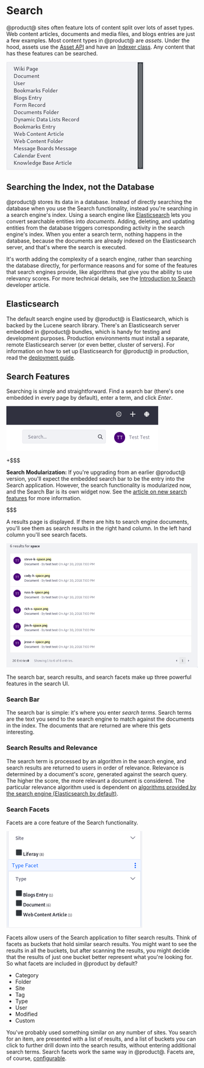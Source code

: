 # Search [](id=search)

@product@ sites often feature lots of content split over lots of asset types.
Web content articles, documents and media files, and blogs entries are just a few
examples. Most content types in @product@ are *assets*. Under the hood, assets
use the
[Asset API](/develop/tutorials/-/knowledge_base/7-1/asset-framework) 
and have an 
[Indexer class](/develop/tutorials/-/knowledge_base/7-1/introduction-to-liferay-search#indexers).
Any content that has these features can be searched. 

![Figure 1: The Type Facet configuration lists the searchable out-of-the-box asset types.](../../images/search-assets.png)

## Searching the Index, not the Database [](id=searching-the-index-not-the-database)

@product@ stores its data in a database. Instead of directly searching the
database when you use the Search functionality, instead you're searching in a
search engine's index. Using a search engine like
[Elasticsearch](https://www.elastic.co/products/elasticsearch) 
lets you convert searchable entities into *documents*. Adding, deleting, and
updating entities from the database triggers corresponding activity in the
search engine's index. When you enter a search term, nothing happens in the
database, because the documents are already indexed on the Elasticsearch server,
and that's where the search is executed.

It's worth adding the complexity of a search engine, rather than searching the
database directly, for performance reasons and for some of the features that
search engines provide, like algorithms that give you the ability to use
relevancy scores. For more technical details, see the [Introduction to
Search](/develop/tutorials/-/knowledge_base/7-1/introduction-to-liferay-search)
developer article.

## Elasticsearch [](id=elasticsearch)

The default search engine used by @product@ is Elasticsearch, which is backed by
the Lucene search library. There's an Elasticsearch server embedded in @product@
bundles, which is handy for testing and development purposes. Production
environments must install a separate, remote Elasticsearch server (or even
better, cluster of servers). For information on how to set up Elasticsearch for
@product@ in production, read the [deployment
guide](/discover/deployment/-/knowledge_base/7-1/installing-a-search-engine).

## Search Features [](id=product-search-features)

Searching is simple and straightforward. Find a search bar (there's one embedded
in every page by default), enter a term, and click *Enter*.

![Figure 2: There's a search bar embedded on all pages by default.](../../images/search-bar.png)

+$$$

**Search Modularization:** If you're upgrading from an earlier @product@ version, you'll
expect the embedded search bar to be the entry into the Search application.
However, the search functionality is modularized now, and the Search Bar is its
own widget now. See the 
[article on new search features](/discover/portal/-/knowledge_base/7-1/whats-new-with-search) 
for more information.

$$$

A results page is displayed. If there are hits to search engine documents,
you'll see them as search results in the right hand column. In the left hand
column you'll see search facets.

![Figure 3: Results are displayed in the Search Results portlet.](../../images/search-results.png)

The search bar, search results, and search facets make up three powerful
features in the search UI.

### Search Bar [](id=search-bar)

The search bar is simple: it's where you enter *search terms*. Search terms are
the text you send to the search engine to match against the documents in the
index. The documents that are returned are where this gets interesting.

### Search Results and Relevance [](id=search-results-and-relevance)

The search term is processed by an algorithm in the search engine, and search
results are returned to users in order of relevance. Relevance is determined by
a document's *score*, generated against the search query. The higher the score,
the more relevant a document is considered. The particular relevance algorithm
used is dependent on [algorithms provided by the search engine
(Elasticsearch by default)](https://www.elastic.co/guide/en/elasticsearch/guide/current/relevance-intro.html#relevance-intro).

### Search Facets [](id=search-facets)

Facets are a core feature of the Search functionality.

![Figure 4: *Site* and *Type* are two of the facet sets you'll encounter. They let you drill down to results that contain the search terms you entered.](../../images/search-faceted-search.png)

Facets allow users of the Search application to filter search results. Think of
facets as buckets that hold similar search results. You might want to see the
results in all the buckets, but after scanning the results, you might decide
that the results of just one bucket better represent what you're looking for. So
what facets are included in @product by default?

- Category
- Folder
- Site
- Tag
- Type
- User
- Modified
- Custom

You've probably used something similar on any number of sites. You search for an
item, are presented with a list of results, and a list of buckets you can click
to further drill down into the search results, without entering additional
search terms.  Search facets work the same way in @product@. Facets are, of
course,
[configurable](/discover/portal/-/knowledge_base/7-1/configuring-facets).
